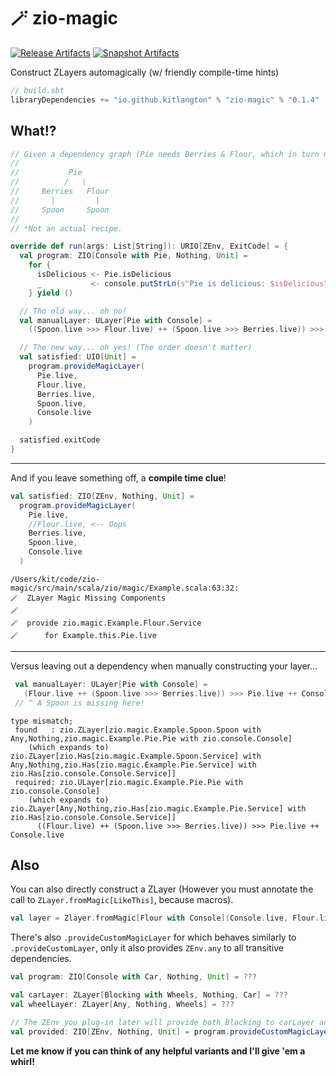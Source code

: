 # 🪄 zio-magic

[![Release Artifacts][Badge-SonatypeReleases]][Link-SonatypeReleases]
[![Snapshot Artifacts][Badge-SonatypeSnapshots]][Link-SonatypeSnapshots]

Construct ZLayers automagically (w/ friendly compile-time hints) 

```sbt
// build.sbt
libraryDependencies += "io.github.kitlangton" % "zio-magic" % "0.1.4"
```

## What!?

```scala
// Given a dependency graph (Pie needs Berries & Flour, which in turn need Spoon)*
//
//           Pie
//          /   \
//     Berries   Flour
//       |         |
//     Spoon     Spoon
//
// *Not an actual recipe.

override def run(args: List[String]): URIO[ZEnv, ExitCode] = {
  val program: ZIO[Console with Pie, Nothing, Unit] =
    for {
      isDelicious <- Pie.isDelicious
      _           <- console.putStrLn(s"Pie is delicious: $isDelicious")
    } yield ()

  // Tho old way... oh no!
  val manualLayer: ULayer[Pie with Console] =
    ((Spoon.live >>> Flour.live) ++ (Spoon.live >>> Berries.live)) >>> Pie.live ++ Console.live

  // The new way... oh yes! (The order doesn't matter)
  val satisfied: UIO[Unit] =
    program.provideMagicLayer(
      Pie.live,
      Flour.live,
      Berries.live,
      Spoon.live,
      Console.live
    )

  satisfied.exitCode
}
```

---- 

And if you leave something off, a **compile time clue**!

```scala
val satisfied: ZIO[ZEnv, Nothing, Unit] =
  program.provideMagicLayer(
    Pie.live,
    //Flour.live, <-- Oops
    Berries.live,
    Spoon.live,
    Console.live
  )
```

```shell
/Users/kit/code/zio-magic/src/main/scala/zio/magic/Example.scala:63:32:
🪄  ZLayer Magic Missing Components
🪄
🪄  provide zio.magic.Example.Flour.Service
🪄      for Example.this.Pie.live
```

----
Versus leaving out a dependency when manually constructing your layer...

```scala
 val manualLayer: ULayer[Pie with Console] =
   (Flour.live ++ (Spoon.live >>> Berries.live)) >>> Pie.live ++ Console.live
 // ^ A Spoon is missing here! 
```

```shell
type mismatch;
 found   : zio.ZLayer[zio.magic.Example.Spoon.Spoon with Any,Nothing,zio.magic.Example.Pie.Pie with zio.console.Console]
    (which expands to)  zio.ZLayer[zio.Has[zio.magic.Example.Spoon.Service] with Any,Nothing,zio.Has[zio.magic.Example.Pie.Service] with zio.Has[zio.console.Console.Service]]
 required: zio.ULayer[zio.magic.Example.Pie.Pie with zio.console.Console]
    (which expands to)  zio.ZLayer[Any,Nothing,zio.Has[zio.magic.Example.Pie.Service] with zio.Has[zio.console.Console.Service]]
      ((Flour.live) ++ (Spoon.live >>> Berries.live)) >>> Pie.live ++ Console.live
```

## Also

You can also directly construct a ZLayer (However you must annotate the call to `ZLayer.fromMagic[LikeThis]`, because macros).

```scala
val layer = Zlayer.fromMagic[Flour with Console](Console.live, Flour.live, Spoon.live)
```

There's also `.provideCustomMagicLayer` for which behaves similarly to `.provideCustomLayer`, only it also provides `ZEnv.any` to all transitive dependencies.

```scala
val program: ZIO[Console with Car, Nothing, Unit] = ???

val carLayer: ZLayer[Blocking with Wheels, Nothing, Car] = ???
val wheelLayer: ZLayer[Any, Nothing, Wheels] = ???

// The ZEnv you plug-in later will provide both Blocking to carLayer and Console to the program
val provided: ZIO[ZEnv, Nothing, Unit] = program.provideCustomMagicLayer(carLayer, wheelLayer)
```

**Let me know if you can think of any helpful variants and I'll give 'em a whirl!**

[Badge-SonatypeReleases]: https://img.shields.io/nexus/r/https/oss.sonatype.org/io.github.kitlangton/zio-magic_2.13.svg "Sonatype Releases"
[Badge-SonatypeSnapshots]: https://img.shields.io/nexus/s/https/oss.sonatype.org/io.github.kitlangton/zio-magic_2.13.svg "Sonatype Snapshots"
[Link-SonatypeSnapshots]: https://oss.sonatype.org/content/repositories/snapshots/io/github/kitlangton/zio-magic_2.13/ "Sonatype Snapshots"
[Link-SonatypeReleases]: https://oss.sonatype.org/content/repositories/releases/io/github/kitlangton/zio-magic_2.13/ "Sonatype Releases"

